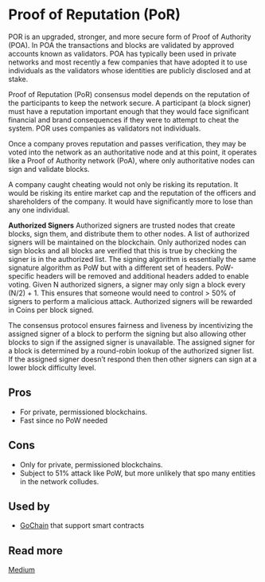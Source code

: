 # Proof of Reputation \(PoR\)

POR is an upgraded, stronger, and more secure form of Proof of Authority \(POA\). In POA the transactions and blocks are validated by approved accounts known as validators. POA has typically been used in private networks and most recently a few companies that have adopted it to use individuals as the validators whose identities are publicly disclosed and at stake.

Proof of Reputation \(PoR\) consensus model depends on the reputation of the participants to keep the network secure. A participant \(a block signer\) must have a reputation important enough that they would face significant financial and brand consequences if they were to attempt to cheat the system. POR uses companies as validators not individuals.

Once a company proves reputation and passes verification, they may be voted into the network as an authoritative node and at this point, it operates like a Proof of Authority network \(PoA\), where only authoritative nodes can sign and validate blocks.

A company caught cheating would not only be risking its reputation. It would be risking its entire market cap and the reputation of the officers and shareholders of the company. It would have significantly more to lose than any one individual.

**Authorized Signers** Authorized signers are trusted nodes that create blocks, sign them, and distribute them to other nodes. A list of authorized signers will be maintained on the blockchain. Only authorized nodes can sign blocks and all blocks are verified that this is true by checking the signer is in the authorized list. The signing algorithm is essentially the same signature algorithm as PoW but with a different set of headers. PoW-specific headers will be removed and additional headers added to enable voting. Given N authorized signers, a signer may only sign a block every \(N/2\) + 1. This ensures that someone would need to control &gt; 50% of signers to perform a malicious attack. Authorized signers will be rewarded in Coins per block signed.

The consensus protocol ensures fairness and liveness by incentivizing the assigned signer of a block to perform the signing but also allowing other blocks to sign if the assigned signer is unavailable. The assigned signer for a block is determined by a round-robin lookup of the authorized signer list. If the assigned signer doesn’t respond then then other signers can sign at a lower block difficulty level.

## Pros

* For private, permissioned blockchains.
* Fast since no PoW needed

## Cons

* Only for private, permissioned blockchains.
* Subject to 51% attack like PoW, but more unlikely that spo many entities in the network colludes.

## Used by

* [GoChain](https://gochain.io/) that support smart contracts

## Read more

[Medium](https://medium.com/gochain/proof-of-reputation-e37432420712)

